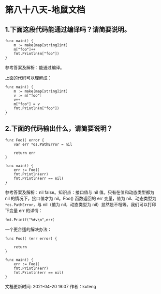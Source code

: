 # 第八十八天-地鼠文档

## 1.下面这段代码能通过编译吗？请简要说明。 <a id="9pffid"></a>

```text
func main() {
    m := make(map[string]int)
    m["foo"]++
    fmt.Println(m["foo"])
}
```

参考答案及解析：能通过编译。

上面的代码可以理解成：

```text
func main() {
    m := make(map[string]int)
    v := m["foo"]
    v++
    m["foo"] = v
    fmt.Println(m["foo"])
}
```

## 2.下面的代码输出什么，请简要说明？ <a id="717tzt"></a>

```text
func Foo() error {
    var err *os.PathError = nil
    
    return err
}

func main() {
    err := Foo()
    fmt.Println(err)
    fmt.Println(err == nil)
}
```

参考答案及解析：nil false。知识点：接口值与 nil 值。只有在值和动态类型都为 nil 的情况下，接口值才为 nil。Foo\(\) 函数返回的 err 变量，值为 nil、动态类型为 `*os.PathError`，与 nil（值为 nil，动态类型为 nil）显然是不相等。我们可以打印下变量 err 的详情：

```text
fmt.Printf("%#v\n",err)   
```

一个更合适的解决办法：

```text
func Foo() (err error) {
    
    return
}

func main() {
    err := Foo()
    fmt.Println(err)
    fmt.Println(err == nil)
}
```

文档更新时间: 2021-04-20 19:07   作者：kuteng

